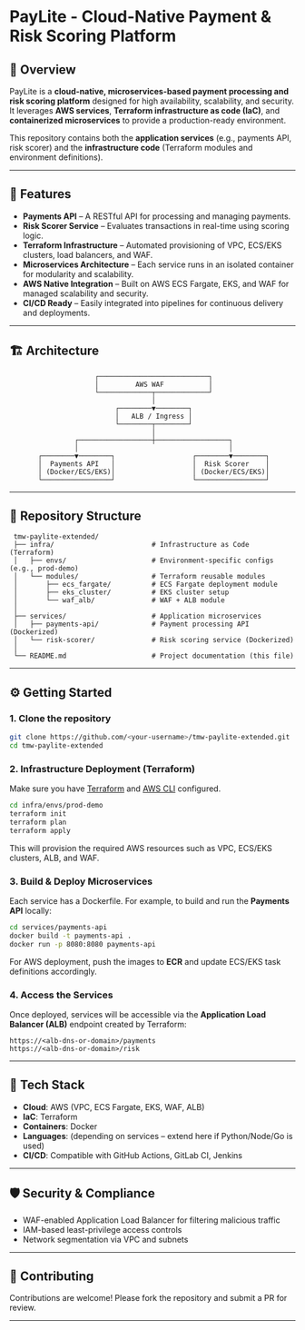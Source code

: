 # PayLite - Cloud-Native Payment & Risk Scoring Platform

## 📌 Overview

PayLite is a **cloud-native, microservices-based payment processing and risk scoring platform** designed for high availability, scalability, and security. It leverages **AWS services**, **Terraform infrastructure as code (IaC)**, and **containerized microservices** to provide a production-ready environment.

This repository contains both the **application services** (e.g., payments API, risk scorer) and the **infrastructure code** (Terraform modules and environment definitions).

---

## 🚀 Features

* **Payments API** – A RESTful API for processing and managing payments.
* **Risk Scorer Service** – Evaluates transactions in real-time using scoring logic.
* **Terraform Infrastructure** – Automated provisioning of VPC, ECS/EKS clusters, load balancers, and WAF.
* **Microservices Architecture** – Each service runs in an isolated container for modularity and scalability.
* **AWS Native Integration** – Built on AWS ECS Fargate, EKS, and WAF for managed scalability and security.
* **CI/CD Ready** – Easily integrated into pipelines for continuous delivery and deployments.

---

## 🏗️ Architecture

```
                     ┌───────────────────────────┐
                     │         AWS WAF           │
                     └─────────────┬─────────────┘
                                   │
                          ┌────────▼────────┐
                          │   ALB / Ingress │
                          └────────┬────────┘
                                   │
                ┌──────────────────┼──────────────────┐
                │                                     │
       ┌────────▼────────┐                   ┌────────▼────────┐
       │  Payments API   │                   │  Risk Scorer    │
       │ (Docker/ECS/EKS)│                   │ (Docker/ECS/EKS)│
       └─────────────────┘                   └─────────────────┘
```

---

## 📂 Repository Structure

```
 tmw-paylite-extended/
 ├── infra/                        # Infrastructure as Code (Terraform)
 │   ├── envs/                     # Environment-specific configs (e.g., prod-demo)
 │   └── modules/                  # Terraform reusable modules
 │       ├── ecs_fargate/          # ECS Fargate deployment module
 │       ├── eks_cluster/          # EKS cluster setup
 │       └── waf_alb/              # WAF + ALB module
 │
 ├── services/                     # Application microservices
 │   ├── payments-api/             # Payment processing API (Dockerized)
 │   └── risk-scorer/              # Risk scoring service (Dockerized)
 │
 └── README.md                     # Project documentation (this file)
```

---

## ⚙️ Getting Started

### 1. Clone the repository

```bash
git clone https://github.com/<your-username>/tmw-paylite-extended.git
cd tmw-paylite-extended
```

### 2. Infrastructure Deployment (Terraform)

Make sure you have [Terraform](https://developer.hashicorp.com/terraform/downloads) and [AWS CLI](https://docs.aws.amazon.com/cli/) configured.

```bash
cd infra/envs/prod-demo
terraform init
terraform plan
terraform apply
```

This will provision the required AWS resources such as VPC, ECS/EKS clusters, ALB, and WAF.

### 3. Build & Deploy Microservices

Each service has a Dockerfile. For example, to build and run the **Payments API** locally:

```bash
cd services/payments-api
docker build -t payments-api .
docker run -p 8080:8080 payments-api
```

For AWS deployment, push the images to **ECR** and update ECS/EKS task definitions accordingly.

### 4. Access the Services

Once deployed, services will be accessible via the **Application Load Balancer (ALB)** endpoint created by Terraform:

```
https://<alb-dns-or-domain>/payments
https://<alb-dns-or-domain>/risk
```

---

## 🔧 Tech Stack

* **Cloud**: AWS (VPC, ECS Fargate, EKS, WAF, ALB)
* **IaC**: Terraform
* **Containers**: Docker
* **Languages**: (depending on services – extend here if Python/Node/Go is used)
* **CI/CD**: Compatible with GitHub Actions, GitLab CI, Jenkins

---

## 🛡️ Security & Compliance

* WAF-enabled Application Load Balancer for filtering malicious traffic
* IAM-based least-privilege access controls
* Network segmentation via VPC and subnets

---

## 🤝 Contributing

Contributions are welcome! Please fork the repository and submit a PR for review.

---


